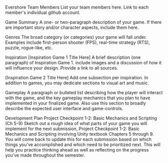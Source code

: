 Evershore
Team Members
List your team members here. Link to each member's individual github account.

Game Summary
A one- or two-paragraph description of your game. If there are important story and/or character aspects, include them here.

Genres
The broad category (or categories) your game will fall under. Examples include first-person shooter (FPS), real-time strategy (RTS), puzzle, rogue-like, etc.

Inspiration
[Inspiration Game 1 Title Here]
A brief description (one paragraph) of Inspiration Game 1. include images and a discussion of how it will influence your design. Provide a link to all sources.

[Inspiration Game 2 Title Here]
Add one subsection per inspiration. In addition to games, you may dedicate sections to visual art and music.

Gameplay
A paragraph or bulleted list describing how the player will interact with the game, and the key gameplay mechanics that you plan to have implemented in your finalized game. Also use this section to broadly describe the expected user interface and game-controls.

Development Plan
Project Checkpoint 1-2: Basic Mechanics and Scripting (Ch 5-9)
Sketch out a rough idea of what parts of your game you will implement for the next submission, Project Checkpoint 1-2: Basic Mechanics and Scripting involving Unity textbook Chapters 5 through 9. You will come back to update this for each submission based on which things you've accomplished and which need to be prioritized next. This will help you practice thinking ahead as well as reflecting on the progress you've made throughout the semester.
